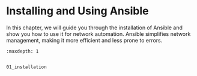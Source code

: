 # Installing and Using Ansible

In this chapter, we will guide you through the installation of Ansible and show you how to use it for network automation. Ansible simplifies network management, making it more efficient and less prone to errors.



```{toctree}
:maxdepth: 1


01_installation
```
